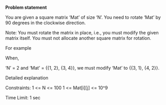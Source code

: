 **Problem statement**

You are given a square matrix ‘Mat’ of size ‘N’. You need to rotate ‘Mat’ by 90 degrees in the clockwise direction.

Note:
You must rotate the matrix in place, i.e., you must modify the given matrix itself. You must not allocate another square matrix for rotation.

For example

When,

‘N’ = 2 and ‘Mat’ = {{1, 2}, {3, 4}}, we must modify ‘Mat’ to {{3, 1}, {4, 2}}.

Detailed explanation

Constraints:
1 <= N <= 100
1 <= Mat[i][j] <= 10^9

Time Limit: 1 sec